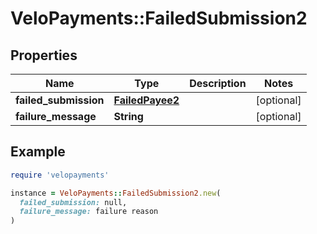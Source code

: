 # VeloPayments::FailedSubmission2

## Properties

| Name | Type | Description | Notes |
| ---- | ---- | ----------- | ----- |
| **failed_submission** | [**FailedPayee2**](FailedPayee2.md) |  | [optional] |
| **failure_message** | **String** |  | [optional] |

## Example

```ruby
require 'velopayments'

instance = VeloPayments::FailedSubmission2.new(
  failed_submission: null,
  failure_message: failure reason
)
```

